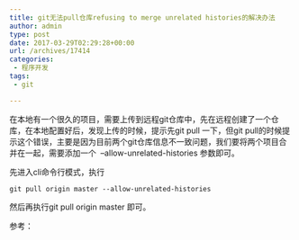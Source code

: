 ```yaml
---
title: git无法pull仓库refusing to merge unrelated histories的解决办法
author: admin
type: post
date: 2017-03-29T02:29:28+00:00
url: /archives/17414
categories:
 - 程序开发
tags:
 - git

---
```

在本地有一个很久的项目，需要上传到远程git仓库中，先在远程创建了一个仓库，在本地配置好后，发现上传的时候，提示先git pull 一下，但git pull的时候提示这个错误，主要是因为目前两个git仓库信息不一致问题，我们要将两个项目合并在一起，需要添加一个  –allow-unrelated-histories 参数即可。

先进入cli命令行模式，执行

```
git pull origin master --allow-unrelated-histories
```

然后再执行git pull origin master 即可。

参考：